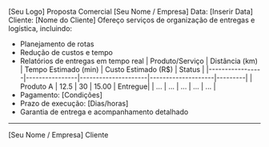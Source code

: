 [Seu Logo]                  Proposta Comercial
[Seu Nome / Empresa]        Data: [Inserir Data]
Cliente: [Nome do Cliente]
Ofereço serviços de organização de entregas e logística, incluindo:
- Planejamento de rotas
- Redução de custos e tempo
- Relatórios de entregas em tempo real
| Produto/Serviço | Distância (km) | Tempo Estimado (min) | Custo Estimado (R$) | Status  |
|-----------------|----------------|---------------------|--------------------|---------|
| Produto A       | 12.5           | 30                  | 15.00              | Entregue|
| ...             | ...            | ...                 | ...                | ...     |
- Pagamento: [Condições]
- Prazo de execução: [Dias/horas]
- Garantia de entrega e acompanhamento detalhado
________________________       ________________________
[Seu Nome / Empresa]           Cliente
